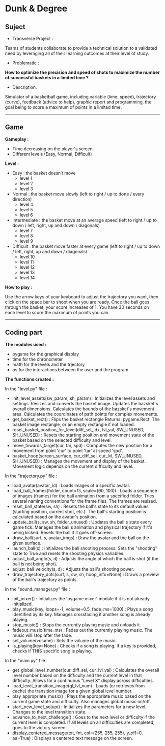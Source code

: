 # Dunk & Degree

## Suject

* Transverse Project :

Teams of students collaborate to provide a technical solution to a validated need by leveraging all of their learning outcomes at their level of study.


* Problematic :

**How to optimize the precision and speed of shots to maximize the number of successful baskets in a limited time ?**




* Description:

Simulator of a basketball game, including variable (time, speed), trajectory (curve), feedback (advice to help), graphic report and programming, the goal being to score a maximum of points in a limited time. 


___________

## Game

**Gameplay :**

- Time decreasing on the player's screen.
- Different levels (Easy, Normal, Difficult)

**Level :**

- Easy : the basket doesn’t move
    - level 1
    - level 2
    - level 3
- Normal : the basket move slowly  (left to right / up to done / every direction)
    - level 4
    - level 5
    - level 6
- Intermediate : the basket move at an average speed (left to right / up to down / left, right, up and down / diagonals)
    - level 7
    - level 8
    - level 9
- Difficult : the basket move faster at every game (left to right / up to down / left, right, up and down / diagonals)
    - level 10
    - level 11
    - level 12
    - level 13
    - level 14

**How to play :**

  Use the arrow keys of your keyboard to adjust the trajectory you want, then click on the space bar to shoot when you are ready.
  Once the ball goes through the basket, your score increases of 1.
  You have 30 seconds on each level to score the maximum of points you can.

___________

## Coding part

**The modules used :**

- pygame for the graphical display
- time for the chronometer
- math for the levels and the trjectory
- os for the interactions between the user and the program

**The functions created :**

In the "level.py" file : 

- init_level_assets(sw_param, sh_param) : 
    Initializes the level assets and settings.
    Resizes and converts the basket image.
    Updates the bazsket's overall dimensions.
    Calculates the bounds of the bazsket's movement area.
    Calculates the coordinates of path points for complex movements.
- get_basket_rect() :
    Flips the basket rectangle
    Returns: pygame.Rect: The basket image rectangle, or an empty rectangle if not loaded.
- reset_basket_position_for_level(diff_sel_idx, lvl_val, SW_UNUSED, SH_UNUSED) :
    Resets the starting position and movement state of the basket based on the selected difficulty and level.
- move_towards_target(cur, tar, spd) :
    Computes the new position for a movement from point 'cur' to point 'tar' at speed 'spd'.
- basket_hoop(screen_surface, cur_diff_sel, cur_lvl, SW_UNUSED, SH_UNUSED) :
    Manages the movement and display of the basket. Movement logic depends on the current difficulty and level.

In the "trajectory.py" file : 

- load_avatar(avatar_id) : 
    Loads images of a specific avatar.
- load_ball_frames(folder, count=15, scale=(90, 100)) : 
    Loads a sequence of images (frames) for the ball animation from a specified folder. Tries several naming conventions for the frame files. The frames are resized.
- reset_ball_state(sw, sh) :
    Resets the ball's state to its default values ​​(starting position, current shot, etc.). The ball's starting position is calculated based on the avatar's position.
- update_ball(s, sw, sh, folder_unused) :
    Updates the ball's state every game tick. 
    Manages the ball's animation and physical trajectory if it's being kicked. 
    Resets the ball if it goes off-screen.
- draw_ball(surf, s, avatar_imgs) :
    Draw the avatar and the ball on the given surface.
- launch_ball(s) :
    Initializes the ball shooting process. Sets the "shooting" state to True and resets the shooting physics variables.
- adjust_ball_angle(s, d) :
    Adjusts the angle at which the ball is shot (if the ball is not being shot).
- adjust_ball_velocity(s, d) :
    Adjusts the ball's shooting power.
- draw_trajectory_dots(surf, s, sw, sh, hoop_info=None) :
    Draws a preview of the ball's trajectory as points.

In the "sound_manager.py" file :

- init_mixer() :
    Initializes the 'pygame.mixer' module if it is not already initialized.
- play_music(key, loops=-1, volume=0.5, fade_ms=1000) : 
    Plays a song identified by its key. Manages crossfading if another song is already playing.
- stop_music() :
    Stops the currently playing music and unloads it.
- fadeout_music(time_ms) :
    Fades out the currently playing music. The music will stop after the fade.
- set_volume(volume) :
    Sets the volume of the music.
- is_playing(key=None) :
    Checks if a song is playing. If a key is provided, checks if THIS specific song is playing.

In the "main.py" file :

- get_global_level_number(cur_diff_sel, cur_lvl_val) :
    Calculates the overall level number based on the difficulty and the current level in that difficulty. Allows for a continuous "Level X" display across difficulties.
- load_level_transition_image(gl_lvl_num) :
    Loads (or retrieves from cache) the transition image for a given global level number.
- play_appropriate_music() :
    Plays the appropriate music based on the current game state and difficulty. Also manages global music on/off.
- start_new_level_setup() :
    Initializes the parameters for a new level. Changes to the level transition state.
- advance_to_next_challenge() :
    Goes to the next level or difficulty if the current level is completed. If all levels on all difficulties are completed, goes to the victory screen.
- display_centered_message(txt, fnt, col=(255, 255, 255), y_off=0, aa=True) :
    Displays a centered text message on the screen.
        

